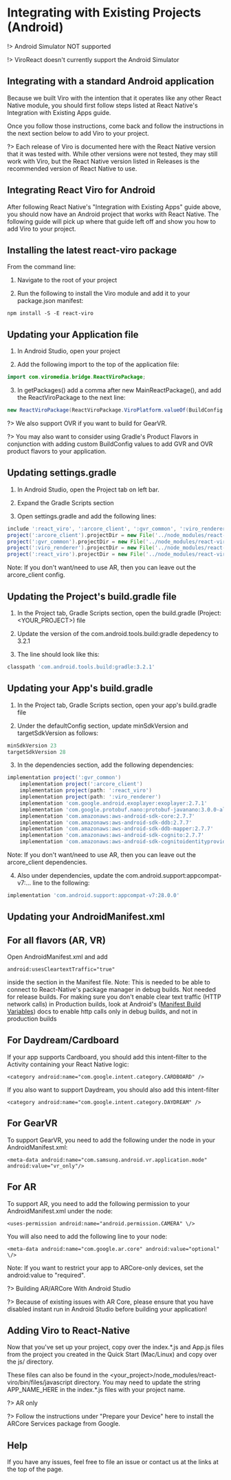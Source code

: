 # Integrating with Existing Projects (Android)

!> Android Simulator NOT supported

!> ViroReact doesn't currently support the Android Simulator

## Integrating with a standard Android application
Because we built Viro with the intention that it operates like any other React Native module, you should first follow steps listed at React Native's Integration with Existing Apps guide.

Once you follow those instructions, come back and follow the instructions in the next section below to add Viro to your project.

?> Each release of Viro is documented here with the React Native version that it was tested with. While other versions were not tested, they may still work with Viro, but the React Native version listed in Releases is the recommended version of React Native to use.

## Integrating React Viro for Android
After following React Native's "Integration with Existing Apps" guide above, you should now have an Android project that works with React Native. The following guide will pick up where that guide left off and show you how to add Viro to your project.

## Installing the latest react-viro package
From the command line:

1. Navigate to the root of your project

2. Run the following to install the Viro module and add it to your package.json manifest:
```Shell
npm install -S -E react-viro
```

## Updating your Application file
1. In Android Studio, open your project

2. Add the following import to the top of the application file:

```Java
import com.viromedia.bridge.ReactViroPackage;
```

3. In getPackages() add a comma after new MainReactPackage(), and add the ReactViroPackage to the next line:

```Java
new ReactViroPackage(ReactViroPackage.ViroPlatform.valueOf(BuildConfig.VR_PLATFORM))
```

?> We also support OVR if you want to build for GearVR.

?> You may also want to consider using Gradle's Product Flavors in conjunction with adding custom BuildConfig values to add GVR and OVR product flavors to your application.

## Updating settings.gradle
1. In Android Studio, open the Project tab on left bar.

2. Expand the Gradle Scripts section

3. Open settings.gradle and add the following lines:

```Groovy
include ':react_viro', ':arcore_client', ':gvr_common', ':viro_renderer'
project(':arcore_client').projectDir = new File('../node_modules/react-viro/android/arcore_client')
project(':gvr_common').projectDir = new File('../node_modules/react-viro/android/gvr_common')
project(':viro_renderer').projectDir = new File('../node_modules/react-viro/android/viro_renderer')
project(':react_viro').projectDir = new File('../node_modules/react-viro/android/react_viro')
```
Note: If you don't want/need to use AR, then you can leave out the arcore_client config.

## Updating the Project's build.gradle file
1. In the Project tab, Gradle Scripts section, open the build.gradle (Project: <YOUR_PROJECT>) file

2. Update the version of the com.android.tools.build:gradle depedency to 3.2.1

3. The line should look like this:

```Groovy
classpath 'com.android.tools.build:gradle:3.2.1'
```

## Updating your App's build.gradle
1. In the Project tab, Gradle Scripts section, open your app's build.gradle file

2. Under the defaultConfig section, update minSdkVersion and targetSdkVersion as follows:

```Groovy
minSdkVersion 23
targetSdkVersion 28
```
3. In the dependencies section, add the following dependencies:

```Groovy
implementation project(':gvr_common')
    implementation project(':arcore_client')
    implementation project(path: ':react_viro')
    implementation project(path: ':viro_renderer')
    implementation 'com.google.android.exoplayer:exoplayer:2.7.1'
    implementation 'com.google.protobuf.nano:protobuf-javanano:3.0.0-alpha-7'
    implementation 'com.amazonaws:aws-android-sdk-core:2.7.7'
    implementation 'com.amazonaws:aws-android-sdk-ddb:2.7.7'
    implementation 'com.amazonaws:aws-android-sdk-ddb-mapper:2.7.7'
    implementation 'com.amazonaws:aws-android-sdk-cognito:2.7.7'
    implementation 'com.amazonaws:aws-android-sdk-cognitoidentityprovider:2.7.7'
```
Note: If you don't want/need to use AR, then you can leave out the arcore_client dependencies.

4. Also under dependencies, update the com.android.support:appcompat-v7:... line to the following:
```Groovy
implementation 'com.android.support:appcompat-v7:28.0.0'
```

## Updating your AndroidManifest.xml
## For all flavors (AR, VR)
Open AndroidManifest.xml and add
```
android:usesCleartextTraffic="true"
```
inside the section in the Manifest file. Note: This is needed to be able to connect to React-Native's package manager in debug builds. Not needed for release builds. For making sure you don't enable clear text traffic (HTTP network calls) in Production builds, look at Android's ([Manifest Build Variables](https://developer.android.com/studio/build/manifest-build-variables)) docs to enable http calls only in debug builds, and not in production builds

## For Daydream/Cardboard
If your app supports Cardboard, you should add this intent-filter to the Activity containing your React Native logic:

```
<category android:name="com.google.intent.category.CARDBOARD" />
```
If you also want to support Daydream, you should also add this intent-filter
```
<category android:name="com.google.intent.category.DAYDREAM" />
```
## For GearVR
To support GearVR, you need to add the following under the <application> node in your AndroidManifest.xml:

```
<meta-data android:name="com.samsung.android.vr.application.mode" android:value="vr_only"/>
```
## For AR
To support AR, you need to add the following permission to your AndroidManifest.xml under the <manifest> node:
```
<uses-permission android:name="android.permission.CAMERA" \/>
```
You will also need to add the following line to your <application> node:
```
<meta-data android:name="com.google.ar.core" android:value="optional" \/>
```
Note: If you want to restrict your app to ARCore-only devices, set the android:value to "required".

?> Building AR/ARCore With Android Studio

?> Because of existing issues with AR Core, please ensure that you have disabled instant run in Android Studio before building your application!

## Adding Viro to React-Native
Now that you've set up your project, copy over the index.*.js and App.js files from the project you created in the Quick Start (Mac/Linux) and copy over the js/ directory.

These files can also be found in the <your_project>/node_modules/react-viro/bin/files/javascript directory. You may need to update the string APP_NAME_HERE in the index.*.js files with your project name.

?> AR only

?> Follow the instructions under "Prepare your Device" here to install the ARCore Services package from Google.

## Help
If you have any issues, feel free to file an issue or contact us at the links at the top of the page.